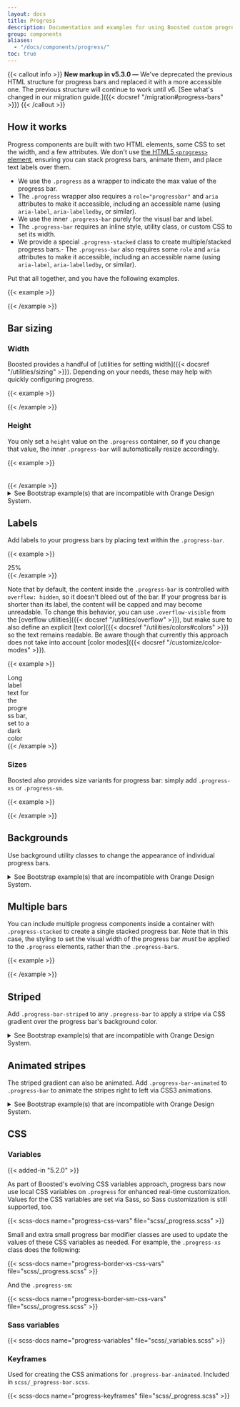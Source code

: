 ```yaml
---
layout: docs
title: Progress
description: Documentation and examples for using Boosted custom progress bars featuring support for stacked bars, animated backgrounds, and text labels.
group: components
aliases:
  - "/docs/components/progress/"
toc: true
---
```


{{< callout info >}}
**New markup in v5.3.0 —** We've deprecated the previous HTML structure for progress bars and replaced it with a more accessible one. The previous structure will continue to work until v6. [See what's changed in our migration guide.]({{< docsref "/migration#progress-bars" >}})
{{< /callout >}}

## How it works

Progress components are built with two HTML elements, some CSS to set the width, and a few attributes. We don't use [the HTML5 `<progress>` element](https://developer.mozilla.org/en-US/docs/Web/HTML/Element/progress), ensuring you can stack progress bars, animate them, and place text labels over them.

- We use the `.progress` as a wrapper to indicate the max value of the progress bar.
- The `.progress` wrapper also requires a `role="progressbar"` and `aria` attributes to make it accessible, including an accessible name (using `aria-label`, `aria-labelledby`, or similar).
- We use the inner `.progress-bar` purely for the visual bar and label.
- The `.progress-bar` requires an inline style, utility class, or custom CSS to set its width.
- We provide a special `.progress-stacked` class to create multiple/stacked progress bars.- The `.progress-bar` also requires some `role` and `aria` attributes to make it accessible, including an accessible name (using `aria-label`, `aria-labelledby`, or similar).

Put that all together, and you have the following examples.

{{< example >}}
<div class="progress" role="progressbar" aria-label="Basic example" aria-valuenow="0" aria-valuemin="0" aria-valuemax="100">
  <div class="progress-bar" style="width: 0%"></div>
</div>
<div class="progress" role="progressbar" aria-label="Basic example" aria-valuenow="25" aria-valuemin="0" aria-valuemax="100">
  <div class="progress-bar" style="width: 25%"></div>
</div>
<div class="progress" role="progressbar" aria-label="Basic example" aria-valuenow="50" aria-valuemin="0" aria-valuemax="100">
  <div class="progress-bar" style="width: 50%"></div>
</div>
<div class="progress" role="progressbar" aria-label="Basic example" aria-valuenow="75" aria-valuemin="0" aria-valuemax="100">
  <div class="progress-bar" style="width: 75%"></div>
</div>
<div class="progress" role="progressbar" aria-label="Basic example" aria-valuenow="100" aria-valuemin="0" aria-valuemax="100">
  <div class="progress-bar" style="width: 100%"></div>
</div>
{{< /example >}}

## Bar sizing

### Width

Boosted provides a handful of [utilities for setting width]({{< docsref "/utilities/sizing" >}}). Depending on your needs, these may help with quickly configuring progress.

{{< example >}}
<div class="progress" role="progressbar" aria-label="Basic example" aria-valuenow="75" aria-valuemin="0" aria-valuemax="100">
  <div class="progress-bar w-75"></div>
</div>
{{< /example >}}

### Height

You only set a `height` value on the `.progress` container, so if you change that value, the inner `.progress-bar` will automatically resize accordingly.

{{< example >}}
<div class="progress" role="progressbar" aria-label="Example 20px high" aria-valuenow="25" aria-valuemin="0" aria-valuemax="100" style="height: 20px">
  <div class="progress-bar" style="width: 25%"></div>
</div>
{{< /example >}}

<details>
<summary>See Bootstrap example(s) that are incompatible with Orange Design System.</summary>
<br>
{{< design-callout-alert >}}
The **1px height** variant should not be used because it does not respect the Orange Design System specifications.

Please refer to the [Progress bar](https://system.design.orange.com/0c1af118d/p/080a7d-progress-bar/b/898b87) guidelines on the Orange Design System website.
{{< /design-callout-alert >}}

{{< example >}}
<div class="progress" role="progressbar" aria-label="Example 1px high" aria-valuenow="25" aria-valuemin="0" aria-valuemax="100" style="height: 1px">
  <div class="progress-bar" style="width: 25%"></div>
</div>
<div class="progress" role="progressbar" aria-label="Example 20px high" aria-valuenow="25" aria-valuemin="0" aria-valuemax="100" style="height: 20px">
  <div class="progress-bar" style="width: 25%"></div>
</div>
{{< /example >}}
</details>

## Labels

Add labels to your progress bars by placing text within the `.progress-bar`.

{{< example >}}
<div class="progress" role="progressbar" aria-label="Example with label" aria-valuenow="25" aria-valuemin="0" aria-valuemax="100">
  <div class="progress-bar text-dark" style="width: 25%">25%</div>
</div>
{{< /example >}}

Note that by default, the content inside the `.progress-bar` is controlled with `overflow: hidden`, so it doesn't bleed out of the bar. If your progress bar is shorter than its label, the content will be capped and may become unreadable. To change this behavior, you can use `.overflow-visible` from the [overflow utilities]({{< docsref "/utilities/overflow" >}}), but make sure to also define an explicit [text color]({{< docsref "/utilities/colors#colors" >}}) so the text remains readable. Be aware though that currently this approach does not take into account [color modes]({{< docsref "/customize/color-modes" >}}).

{{< example >}}
<div class="progress" role="progressbar" aria-label="Example with label" aria-valuenow="10" aria-valuemin="0" aria-valuemax="100">
  <div class="progress-bar overflow-visible text-dark" style="width: 10%">Long label text for the progress bar, set to a dark color</div>
</div>
{{< /example >}}

<!-- Boosted mod -->
### Sizes

Boosted also provides size variants for progress bar: simply add `.progress-xs` or `.progress-sm`.

{{< example >}}
<div class="progress progress-xs" role="progressbar" aria-label="Extra small example" aria-valuenow="25" aria-valuemin="0" aria-valuemax="100">
  <div class="progress-bar" style="width: 25%"></div>
</div>
<div class="progress progress-sm" role="progressbar" aria-label="Small example" aria-valuenow="25" aria-valuemin="0" aria-valuemax="100">
  <div class="progress-bar" style="width: 25%"></div>
</div>
{{< /example >}}
<!-- End mod -->

## Backgrounds

Use background utility classes to change the appearance of individual progress bars.

<details>
<summary>See Bootstrap example(s) that are incompatible with Orange Design System.</summary>
<br>
{{< design-callout-alert >}}
These backgrounds color variants should not be used because they do not respect the Orange Design System specifications. The only background color to use is the primary color.

Please refer to the [Progress bar](https://system.design.orange.com/0c1af118d/p/080a7d-progress-bar/b/898b87) guidelines on the Orange Design System website.
{{< /design-callout-alert >}}

{{< example >}}
<div class="progress" role="progressbar" aria-label="Success example" aria-valuenow="25" aria-valuemin="0" aria-valuemax="100">
  <div class="progress-bar bg-success" style="width: 25%"></div>
</div>
<div class="progress" role="progressbar" aria-label="Info example" aria-valuenow="50" aria-valuemin="0" aria-valuemax="100">
  <div class="progress-bar bg-info" style="width: 50%"></div>
</div>
<div class="progress" role="progressbar" aria-label="Warning example" aria-valuenow="75" aria-valuemin="0" aria-valuemax="100">
  <div class="progress-bar bg-warning" style="width: 75%"></div>
</div>
<div class="progress" role="progressbar" aria-label="Danger example" aria-valuenow="100" aria-valuemin="0" aria-valuemax="100">
  <div class="progress-bar bg-danger" style="width: 100%"></div>
</div>
{{< /example >}}

{{< callout info >}}
{{< partial "callouts/warning-color-assistive-technologies.md" >}}
{{< /callout >}}

If you're adding labels to progress bars with a custom background color, make sure to also set an appropriate [text color]({{< docsref "/utilities/colors#colors" >}}), so the labels remain readable and have sufficient contrast.

{{< example >}}
<div class="progress" role="progressbar" aria-label="Success example" aria-valuenow="25" aria-valuemin="0" aria-valuemax="100">
  <div class="progress-bar bg-success" style="width: 25%">25%</div>
</div>
<div class="progress" role="progressbar" aria-label="Info example" aria-valuenow="50" aria-valuemin="0" aria-valuemax="100">
  <div class="progress-bar bg-info" style="width: 50%">50%</div>
</div>
<div class="progress" role="progressbar" aria-label="Warning example" aria-valuenow="75" aria-valuemin="0" aria-valuemax="100">
  <div class="progress-bar bg-warning text-dark" style="width: 75%">75%</div>
</div>
<div class="progress" role="progressbar" aria-label="Danger example" aria-valuenow="100" aria-valuemin="0" aria-valuemax="100">
  <div class="progress-bar bg-danger" style="width: 100%">100%</div>
</div>
{{< /example >}}

Alternatively, you can use the new combined [color and background]({{< docsref "/helpers/color-background" >}}) helper classes.

{{< example >}}
<div class="progress" role="progressbar" aria-label="Warning example" aria-valuenow="75" aria-valuemin="0" aria-valuemax="100">
  <div class="progress-bar text-bg-warning" style="width: 75%">75%</div>
</div>
{{< /example >}}
</details>

## Multiple bars

You can include multiple progress components inside a container with `.progress-stacked` to create a single stacked progress bar. Note that in this case, the styling to set the visual width of the progress bar *must* be applied to the `.progress` elements, rather than the `.progress-bar`s.

{{< example >}}
<div class="progress-stacked">
  <div class="progress" role="progressbar" aria-label="Segment one" aria-valuenow="15" aria-valuemin="0" aria-valuemax="100" style="width: 15%">
    <div class="progress-bar"></div>
  </div>
  <div class="progress" role="progressbar" aria-label="Segment two" aria-valuenow="30" aria-valuemin="0" aria-valuemax="100" style="width: 30%">
    <div class="progress-bar bg-success"></div>
  </div>
  <div class="progress" role="progressbar" aria-label="Segment three" aria-valuenow="20" aria-valuemin="0" aria-valuemax="100" style="width: 20%">
    <div class="progress-bar bg-info"></div>
  </div>
</div>
{{< /example >}}

## Striped

Add `.progress-bar-striped` to any `.progress-bar` to apply a stripe via CSS gradient over the progress bar's background color.

<details>
<summary>See Bootstrap example(s) that are incompatible with Orange Design System.</summary>
<br>
{{< design-callout-alert >}}
These variants should not be used because they do not respect the Orange Design System specifications.

Please refer to the [Progress bar](https://system.design.orange.com/0c1af118d/p/080a7d-progress-bar/b/898b87) guidelines on the Orange Design System website.
{{< /design-callout-alert >}}

{{< example >}}
<div class="progress" role="progressbar" aria-label="Default striped example" aria-valuenow="10" aria-valuemin="0" aria-valuemax="100">
  <div class="progress-bar progress-bar-striped" style="width: 10%"></div>
</div>
<div class="progress" role="progressbar" aria-label="Success striped example" aria-valuenow="25" aria-valuemin="0" aria-valuemax="100">
  <div class="progress-bar progress-bar-striped bg-success" style="width: 25%"></div>
</div>
<div class="progress" role="progressbar" aria-label="Info striped example" aria-valuenow="50" aria-valuemin="0" aria-valuemax="100">
  <div class="progress-bar progress-bar-striped bg-info" style="width: 50%"></div>
</div>
<div class="progress" role="progressbar" aria-label="Warning striped example" aria-valuenow="75" aria-valuemin="0" aria-valuemax="100">
  <div class="progress-bar progress-bar-striped bg-warning" style="width: 75%"></div>
</div>
<div class="progress" role="progressbar" aria-label="Danger striped example" aria-valuenow="100" aria-valuemin="0" aria-valuemax="100">
  <div class="progress-bar progress-bar-striped bg-danger" style="width: 100%"></div>
</div>
{{< /example >}}
</details>

## Animated stripes

The striped gradient can also be animated. Add `.progress-bar-animated` to `.progress-bar` to animate the stripes right to left via CSS3 animations.

<details>
<summary>See Bootstrap example(s) that are incompatible with Orange Design System.</summary>
<br>
{{< design-callout-alert >}}
This variant should not be used because it does not respect the Orange Design System specifications.

Please refer to the [Progress bar](https://system.design.orange.com/0c1af118d/p/080a7d-progress-bar/b/898b87) guidelines on the Orange Design System website.
{{< /design-callout-alert >}}

{{< example >}}
<div class="progress" role="progressbar" aria-label="Animated striped example" aria-valuenow="75" aria-valuemin="0" aria-valuemax="100">
  <div class="progress-bar progress-bar-striped progress-bar-animated" style="width: 75%"></div>
</div>
{{< /example >}}
</details>

## CSS

### Variables

{{< added-in "5.2.0" >}}

As part of Boosted's evolving CSS variables approach, progress bars now use local CSS variables on `.progress` for enhanced real-time customization. Values for the CSS variables are set via Sass, so Sass customization is still supported, too.

{{< scss-docs name="progress-css-vars" file="scss/_progress.scss" >}}

Small and extra small progress bar modifier classes are used to update the values of these CSS variables as needed. For example, the `.progress-xs` class does the following:

{{< scss-docs name="progress-border-xs-css-vars" file="scss/_progress.scss" >}}

And the `.progress-sm`:

{{< scss-docs name="progress-border-sm-css-vars" file="scss/_progress.scss" >}}

### Sass variables

{{< scss-docs name="progress-variables" file="scss/_variables.scss" >}}

### Keyframes

Used for creating the CSS animations for `.progress-bar-animated`. Included in `scss/_progress-bar.scss`.

{{< scss-docs name="progress-keyframes" file="scss/_progress.scss" >}}

